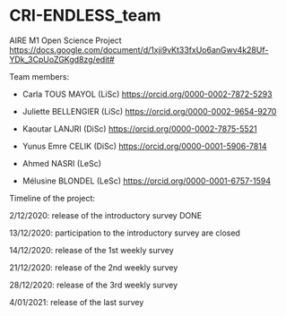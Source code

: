 # CRI-ENDLESS_team
AIRE M1 Open Science Project
https://docs.google.com/document/d/1xji9vKt33fxUo6anGwv4k28Uf-YDk_3CpUoZGKgd8zg/edit#


Team members: 

-  Carla TOUS MAYOL (LiSc) https://orcid.org/0000-0002-7872-5293

-  Juliette BELLENGIER (LiSc) https://orcid.org/0000-0002-9654-9270

-  Kaoutar LANJRI (DiSc) https://orcid.org/0000-0002-7875-5521

-  Yunus Emre CELIK (DiSc) https://orcid.org/0000-0001-5906-7814

-  Ahmed NASRI (LeSc)

-  Mélusine BLONDEL (LeSc) https://orcid.org/0000-0001-6757-1594 




Timeline of the project: 

2/12/2020: release of the introductory survey DONE 

13/12/2020: participation to the introductory survey are closed

14/12/2020: release of the 1st weekly survey 

21/12/2020: release of the 2nd weekly survey 

28/12/2020: release of the 3rd weekly survey 

4/01/2021: release of the last survey 
